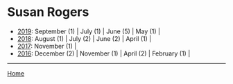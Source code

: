 # Susan Rogers

  * [2019](./susan-rogers-2019.md): 
      September (1) | 
      July (1) | 
      June (5) | 
      May (1) | 
  * [2018](./susan-rogers-2018.md): 
      August (1) | 
      July (2) | 
      June (2) | 
      April (1) | 
  * [2017](./susan-rogers-2017.md): 
      November (1) | 
  * [2016](./susan-rogers-2016.md): 
      December (2) | 
      November (1) | 
      April (2) | 
      February (1) | 

----

[Home](../)
